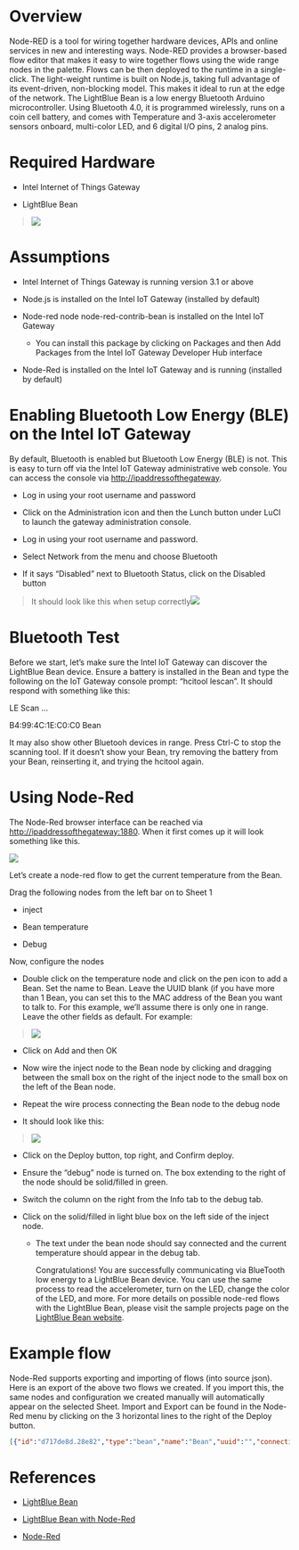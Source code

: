 Overview
========

Node-RED is a tool for wiring together hardware devices, APIs and online services in new and interesting ways. Node-RED provides a browser-based flow editor that makes it easy to wire together flows using the wide range nodes in the palette. Flows can be then deployed to the runtime in a single-click. The light-weight runtime is built on Node.js, taking full advantage of its event-driven, non-blocking model. This makes it ideal to run at the edge of the network. The LightBlue Bean is a low energy Bluetooth Arduino microcontroller. Using Bluetooth 4.0, it is programmed wirelessly, runs on a coin cell battery, and comes with Temperature and 3-axis accelerometer sensors onboard, multi-color LED, and 6 digital I/O pins, 2 analog pins.

Required Hardware
=================

-   Intel Internet of Things Gateway

-   LightBlue Bean

> ![](images/image1.png)

Assumptions
===========

-   Intel Internet of Things Gateway is running version 3.1 or above

-   Node.js is installed on the Intel IoT Gateway (installed by default)

-   Node-red node node-red-contrib-bean is installed on the Intel IoT
    Gateway
	
	- You can install this package by clicking on Packages and then Add Packages from the Intel IoT Gateway Developer Hub interface

-   Node-Red is installed on the Intel IoT Gateway and is running (installed by default)

Enabling Bluetooth Low Energy (BLE) on the Intel IoT Gateway
============================================================

By default, Bluetooth is enabled but Bluetooth Low Energy (BLE) is not.
This is easy to turn off via the Intel IoT Gateway administrative web
console. You can access the console via <http://ipaddressofthegateway>.

-   Log in using your root username and password

-   Click on the Administration icon and then the Lunch button under LuCI to launch the gateway administration console.

-   Log in using your root username and password.
 
-   Select Network from the menu and choose Bluetooth

-   If it says “Disabled” next to Bluetooth Status, click on the
    Disabled button

> It should look like this when setup correctly![](images/image2.png)

Bluetooth Test
==============

Before we start, let’s make sure the Intel IoT Gateway can discover the
LightBlue Bean device. Ensure a battery is installed in the Bean and
type the following on the IoT Gateway console prompt: “hcitool lescan”.
It should respond with something like this:

LE Scan …

B4:99:4C:1E:C0:C0 Bean

It may also show other Bluetooh devices in range. Press Ctrl-C to stop
the scanning tool. If it doesn’t show your Bean, try removing the
battery from your Bean, reinserting it, and trying the hcitool again.

Using Node-Red
==============

The Node-Red browser interface can be reached via
<http://ipaddressofthegateway:1880>. When it first comes up it will look
something like this.

![](images/image3.png)

Let’s create a node-red flow to get the current temperature from the
Bean.

Drag the following nodes from the left bar on to Sheet 1

-   inject

-   Bean temperature

-   Debug

Now, configure the nodes

-   Double click on the temperature node and click on the pen icon to
    add a Bean. Set the name to Bean. Leave the UUID blank (if you have
    more than 1 Bean, you can set this to the MAC address of the Bean
    you want to talk to. For this example, we’ll assume there is only
    one in range. Leave the other fields as default. For example:

> ![](images/image4.png)

-   Click on Add and then OK

-   Now wire the inject node to the Bean node by clicking and dragging
    between the small box on the right of the inject node to the small
    box on the left of the Bean node.

-   Repeat the wire process connecting the Bean node to the debug node

<!-- -->

-   It should look like this:

> ![](images/image5.png)

-   Click on the Deploy button, top right, and Confirm deploy.

-   Ensure the “debug” node is turned on. The box extending to the right
    of the node should be solid/filled in green.

-   Switch the column on the right from the Info tab to the debug tab.

-   Click on the solid/filled in light blue box on the left side of the
    inject node.

    -   The text under the bean node should say connected and the
        current temperature should appear in the debug tab.

        Congratulations! You are successfully communicating via
        BlueTooth low energy to a LightBlue Bean device. You can use the
        same process to read the accelerometer, turn on the LED, change
        the color of the LED, and more. For more details on possible
        node-red flows with the LightBlue Bean, please visit the sample
        projects page on the [LightBlue Bean
        website](http://legacy.punchthrough.com/bean/node-red-example-projects/).

Example flow
============

Node-Red supports exporting and importing of flows (into source json).
Here is an export of the above two flows we created. If you import this,
the same nodes and configuration we created manually will automatically
appear on the selected Sheet. Import and Export can be found in the
Node-Red menu by clicking on the 3 horizontal lines to the right of the
Deploy button.

```json
[{"id":"d717de8d.28e82","type":"bean","name":"Bean","uuid":"","connectiontype":"timeout","connectiontimeout":"60"},{"id":"580e0319.a7f1fc","type":"bean temp","name":"","bean":"d717de8d.28e82","x":390,"y":231,"z":"4cb39d5b.b34c64","wires":[["b1895c9e.4e76a"]]},{"id":"b1895c9e.4e76a","type":"debug","name":"","active":true,"console":"false","complete":"payload","x":626,"y":231,"z":"4cb39d5b.b34c64","wires":[]},{"id":"e6b9cc13.19463","type":"inject","name":"","topic":"","payload":"","payloadType":"date","repeat":"","crontab":"","once":false,"x":160,"y":231,"z":"4cb39d5b.b34c64","wires":[["580e0319.a7f1fc"]]}]
```

References
==========

-   [LightBlue Bean](http://legacy.punchthrough.com/bean/)

-   [LightBlue Bean with
    Node-Red](http://legacy.punchthrough.com/bean/node-red/)

-   [Node-Red](http://nodered.org/)


